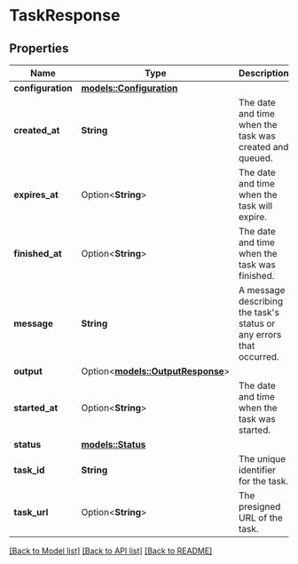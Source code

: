 # TaskResponse

## Properties

Name | Type | Description | Notes
------------ | ------------- | ------------- | -------------
**configuration** | [**models::Configuration**](Configuration.md) |  | 
**created_at** | **String** | The date and time when the task was created and queued. | 
**expires_at** | Option<**String**> | The date and time when the task will expire. | [optional]
**finished_at** | Option<**String**> | The date and time when the task was finished. | [optional]
**message** | **String** | A message describing the task's status or any errors that occurred. | 
**output** | Option<[**models::OutputResponse**](OutputResponse.md)> |  | [optional]
**started_at** | Option<**String**> | The date and time when the task was started. | [optional]
**status** | [**models::Status**](Status.md) |  | 
**task_id** | **String** | The unique identifier for the task. | 
**task_url** | Option<**String**> | The presigned URL of the task. | [optional]

[[Back to Model list]](../README.md#documentation-for-models) [[Back to API list]](../README.md#documentation-for-api-endpoints) [[Back to README]](../README.md)


